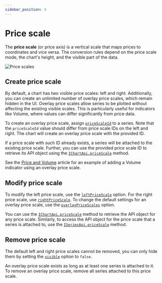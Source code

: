 ```yaml
---
sidebar_position: 3
---
```


# Price scale

The **price scale** (or price axis) is a vertical scale that maps prices to coordinates and vice versa.
The conversion rules depend on the price scale mode, the chart's height, and the visible part of the data.

![Price scales](/img/price-scales.png "Price scales")

## Create price scale

By default, a chart has two visible price scales: left and right.
Additionally, you can create an unlimited number of overlay price scales, which remain hidden in the UI.
Overlay price scales allow series to be plotted without affecting the existing visible scales.
This is particularly useful for indicators like Volume, where values can differ significantly from price data.

To create an overlay price scale, assign [`priceScaleId`](/api/interfaces/SeriesOptionsCommon.md#pricescaleid) to a series.
Note that the `priceScaleId` value should differ from price scale IDs on the left and right.
The chart will create an overlay price scale with the provided ID.

If a price scale with such ID already exists, a series will be attached to the existing price scale.
Further, you can use the provided price scale ID to retrieve its API object using the [`IChartApi.priceScale`](/api/interfaces/IChartApi.md#pricescale) method.

See the [Price and Volume](/tutorials/how_to/price-and-volume) article for an example of adding a Volume indicator using an overlay price scale.

## Modify price scale

To modify the left price scale, use the [`leftPriceScale`](/api/interfaces/ChartOptionsBase.md#leftpricescale) option.
For the right price scale, use [`rightPriceScale`](/api/interfaces/ChartOptionsBase.md#rightpricescale).
To change the default settings for an overlay price scale, use the [`overlayPriceScales`](/api/interfaces/ChartOptionsBase.md#overlaypricescales) option.

You can use the [`IChartApi.priceScale`](/api/interfaces/IChartApi.md#pricescale) method to retrieve the API object for any price scale.
Similarly, to access the API object for the price scale that a series is attached to, use the [`ISeriesApi.priceScale`](/api/interfaces/ISeriesApi.md#pricescale) method.

## Remove price scale

The default left and right price scales cannot be removed, you can only hide them by setting the [`visible`](/api/interfaces/PriceScaleOptions.md#visible) option to `false`.

An overlay price scale exists as long as at least one series is attached to it.
To remove an overlay price scale, remove all series attached to this price scale.

<!-- Note that this method is not implemented yet :(
## Equality of price scale API objects

`lightweight-charts` library does not guarantee to return the same reference of [`IPriceScaleApi`](/api/interfaces/IPriceScaleApi.md) object for the same price scale ID.
So you should never compare these objects by a reference, use the result from [`IPriceScaleApi.id`](/api/interfaces/IPriceScaleApi.md#id) method instead.
-->
